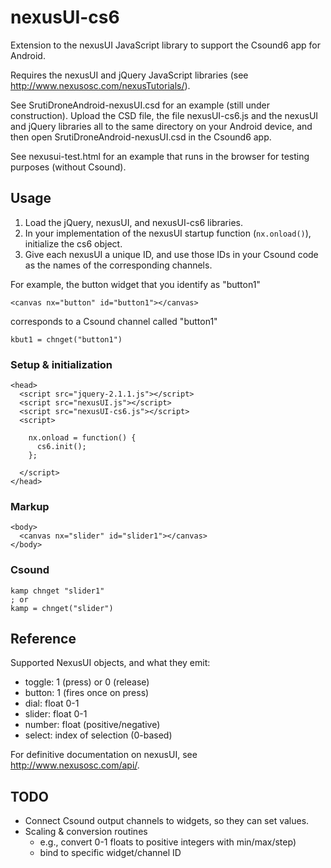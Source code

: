 nexusUI-cs6
===========

Extension to the nexusUI JavaScript library to support the Csound6 app for Android.

Requires the nexusUI and jQuery JavaScript libraries (see <http://www.nexusosc.com/nexusTutorials/>).

See SrutiDroneAndroid-nexusUI.csd for an example (still under construction). Upload the CSD file, the file nexusUI-cs6.js and the nexusUI and jQuery libraries all to the same directory on your Android device, and then open SrutiDroneAndroid-nexusUI.csd in the Csound6 app.

See nexusui-test.html for an example that runs in the browser for testing purposes (without Csound).

## Usage

1. Load the jQuery, nexusUI, and nexusUI-cs6 libraries.
2. In your implementation of the nexusUI startup function (`nx.onload()`), initialize the cs6 object.
3. Give each nexusUI a unique ID, and use those IDs in your Csound code as the names of the corresponding channels.

For example, the button widget that you identify as "button1"

    <canvas nx="button" id="button1"></canvas>

corresponds to a Csound channel called "button1"

    kbut1 = chnget("button1")

### Setup & initialization

    <head>
      <script src="jquery-2.1.1.js"></script>
      <script src="nexusUI.js"></script>
      <script src="nexusUI-cs6.js"></script>
      <script>

        nx.onload = function() {
          cs6.init();
        };

      </script>
    </head>

### Markup

    <body>
      <canvas nx="slider" id="slider1"></canvas>
    </body>

### Csound

    kamp chnget "slider1"
    ; or
    kamp = chnget("slider")

## Reference

Supported NexusUI objects, and what they emit:


* toggle: 1 (press) or 0 (release)
* button: 1 (fires once on press)
* dial: float 0-1
* slider: float 0-1
* number: float (positive/negative)
* select: index of selection (0-based)

For definitive documentation on nexusUI, see <http://www.nexusosc.com/api/>.

## TODO

* Connect Csound output channels to widgets, so they can set values.
* Scaling & conversion routines
  * e.g., convert 0-1 floats to positive integers with min/max/step)
  * bind to specific widget/channel ID

